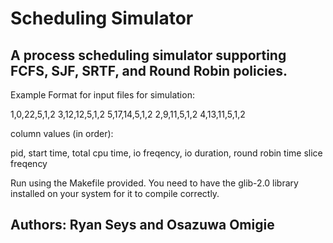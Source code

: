 # Scheduling Simulator

## A process scheduling simulator supporting FCFS, SJF, SRTF, and Round Robin policies.

Example Format for input files for simulation:

1,0,22,5,1,2
3,12,12,5,1,2
5,17,14,5,1,2
2,9,11,5,1,2
4,13,11,5,1,2

column values (in order):

pid, start time, total cpu time, io freqency, io duration, round robin time slice freqency

Run using the Makefile provided. You need to have the glib-2.0 library installed on your system for it to compile correctly.

## Authors: Ryan Seys and Osazuwa Omigie

